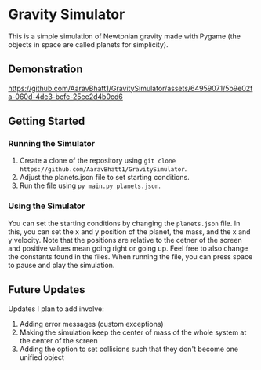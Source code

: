 # Gravity Simulator
This is a simple simulation of Newtonian gravity made with Pygame (the objects in space are called planets for simplicity).
## Demonstration

https://github.com/AaravBhatt1/GravitySimulator/assets/64959071/5b9e02fa-060d-4de3-bcfe-25ee2d4b0cd6

## Getting Started
### Running the Simulator
1. Create a clone of the repository using `git clone https://github.com/AaravBhatt1/GravitySimulator`.
2. Adjust the planets.json file to set starting conditions.
3. Run the file using `py main.py planets.json`.
### Using the Simulator
You can set the starting conditions by changing the `planets.json` file. In this, you can set the x and y position of the planet, the mass, and the x and y velocity. Note that the positions are relative to the cetner of the screen and positive values mean going right or going up.
Feel free to also change the constants found in the files.
When running the file, you can press space to pause and play the simulation.
## Future Updates
Updates I plan to add involve:
1. Adding error messages (custom exceptions)
2. Making the simulation keep the center of mass of the whole system at the center of the screen
3. Adding the option to set collisions such that they don't become one unified object
